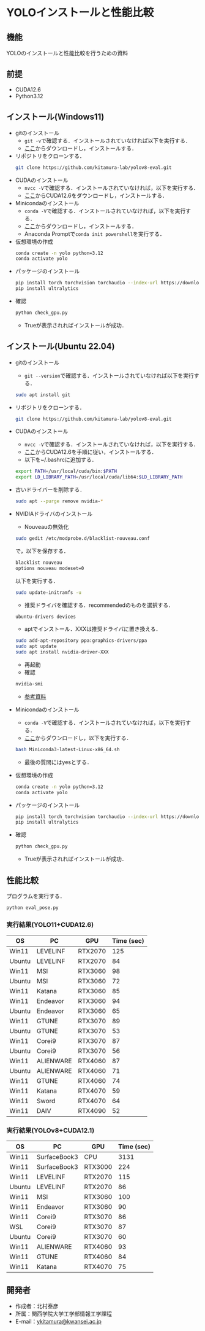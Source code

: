 # YOLOインストールと性能比較

## 機能
 
YOLOのインストールと性能比較を行うための資料

## 前提

* CUDA12.6
* Python3.12
  
## インストール(Windows11)
  
* gitのインストール
  * `git -v`で確認する．インストールされていなければ以下を実行する．
  * [ここ](https://git-scm.com/)からダウンロードし，インストールする．
* リポジトリをクローンする．
  ```bash
  git clone https://github.com/kitamura-lab/yolov8-eval.git
  ```
* CUDAのインストール
  * `nvcc -V`で確認する．インストールされていなければ，以下を実行する．
  * [ここ](https://developer.nvidia.com/cuda-toolkit-archive)からCUDA12.6をダウンロードし，インストールする．
* Minicondaのインストール
  * `conda -V`で確認する．インストールされていなければ，以下を実行する．
  * [ここ](https://www.anaconda.com/download/success)からダウンロードし，インストールする．
  * Anaconda Promptで`conda init powershell`を実行する．
* 仮想環境の作成
  ```bash
  conda create -n yolo python=3.12
  conda activate yolo
  ```
* パッケージのインストール
  ```bash
  pip install torch torchvision torchaudio --index-url https://download.pytorch.org/whl/cu126
  pip install ultralytics
  ```
* 確認
  ```bash
  python check_gpu.py
  ```
  * Trueが表示されればインストールが成功．

## インストール(Ubuntu 22.04)

* gitのインストール
  * `git --version`で確認する．インストールされていなければ以下を実行する．
  ```bash
  sudo apt install git
  ```

* リポジトリをクローンする．
  ```bash
  git clone https://github.com/kitamura-lab/yolov8-eval.git
  ```
* CUDAのインストール
  * `nvcc -V`で確認する．インストールされていなければ，以下を実行する．
  * [ここ](https://developer.nvidia.com/cuda-toolkit-archive)からCUDA12.6を手順に従い，インストールする．
  * 以下を~/.bashrcに追加する．
  ```bash
  export PATH=/usr/local/cuda/bin:$PATH
  export LD_LIBRARY_PATH=/usr/local/cuda/lib64:$LD_LIBRARY_PATH
  ```

* 古いドライバーを削除する．
  ```bash
  sudo apt --purge remove nvidia-*
  ```

* NVIDIAドライバのインストール
  * Nouveauの無効化
  ```bash
  sudo gedit /etc/modprobe.d/blacklist-nouveau.conf
  ```
  で，以下を保存する．
  ```txt
  blacklist nouveau
  options nouveau modeset=0
  ```
  以下を実行する．
  ```bash
  sudo update-initramfs -u
  ```
  * 推奨ドライバを確認する．recommendedのものを選択する．
  ```bash
  ubuntu-drivers devices
  ```
  * aptでインストール．XXXは推奨ドライバに置き換える．
  ```bash
  sudo add-apt-repository ppa:graphics-drivers/ppa
  sudo apt update
  sudo apt install nvidia-driver-XXX
  ```
  * 再起動
  * 確認
  ```bash
  nvidia-smi
  ```
  * [参考資料](https://qiita.com/porizou1/items/74d8264d6381ee2941bd)

* Minicondaのインストール
  * `conda -V`で確認する．インストールされていなければ，以下を実行する．
  * [ここ](https://www.anaconda.com/download/success)からダウンロードし，以下を実行する．
  ```bash
  bash Miniconda3-latest-Linux-x86_64.sh
  ```
   * 最後の質問にはyesとする．

* 仮想環境の作成
  ```bash
  conda create -n yolo python=3.12
  conda activate yolo
  ```

* パッケージのインストール
  ```bash
  pip install torch torchvision torchaudio --index-url https://download.pytorch.org/whl/cu126
  pip install ultralytics
  ```

* 確認
  ```bash
  python check_gpu.py
  ```
  * Trueが表示されればインストールが成功．


## 性能比較
 
プログラムを実行する．
```bash
python eval_pose.py
```

### 実行結果(YOLO11+CUDA12.6)

| OS | PC | GPU | Time (sec) |
| ---- | ---- | ---- | ---- |
| Win11 | LEVELINF | RTX2070 | 125 |
| Ubuntu | LEVELINF | RTX2070 | 84 |
| Win11 | MSI | RTX3060 |98 |
| Ubuntu | MSI | RTX3060 |72 |
| Win11 | Katana | RTX3060 | 85 |
| Win11 | Endeavor | RTX3060 | 94 |
| Ubuntu | Endeavor | RTX3060 | 65 |
| Win11 | GTUNE | RTX3070 |  89 |
| Ubuntu | GTUNE | RTX3070 |  53 |
| Win11 | Corei9 | RTX3070 | 87 |
| Ubuntu | Corei9 | RTX3070 | 56 |
| Win11 | ALIENWARE | RTX4060 | 87 |
| Ubuntu | ALIENWARE | RTX4060 | 71 |
| Win11 | GTUNE | RTX4060 |  74 |
| Win11 | Katana | RTX4070 | 59 |
| Win11 | Sword | RTX4070 | 64 |
| Win11 | DAIV | RTX4090 | 52 |

### 実行結果(YOLOv8+CUDA12.1)

| OS | PC | GPU | Time (sec) |
| ---- | ---- | ---- | ---- |
| Win11 | SurfaceBook3 | CPU | 3131 |
| Win11 | SurfaceBook3 | RTX3000 | 224 |
| Win11 | LEVELINF | RTX2070 | 115 |
| Ubuntu | LEVELINF | RTX2070 | 86 |
| Win11 | MSI | RTX3060 |100 |
| Win11 | Endeavor | RTX3060 | 90 |
| Win11 | Corei9 | RTX3070 | 86 |
| WSL | Corei9  |  RTX3070 | 87 |
| Ubuntu | Corei9 | RTX3070 | 60 |
| Win11 | ALIENWARE | RTX4060 | 93 |
| Win11 | GTUNE | RTX4060 |  84 |
| Win11 | Katana | RTX4070 | 75 |

## 開発者
 
* 作成者：北村泰彦
* 所属：関西学院大学工学部情報工学課程
* E-mail：ykitamura@kwansei.ac.jp
 
